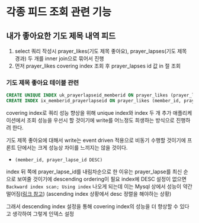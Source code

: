 # 각종 피드 조회 관련 기능

##  내가 좋아요한 기도 제목 내역 피드

1. select 쿼리 작성시 prayer_likes(기도 제목 좋아요), prayer_lapses(기도 제목 경과) 두 개를 inner join으로 묶어서 진행
2. 먼저 prayer_likes covering index 조회 후 prayer_lapses id 값 in 절 조회


### 기도 제목 좋아요 테이블 관련

```sql
CREATE UNIQUE INDEX uk_prayerlapseid_memberid ON prayer_likes (prayer_lapse_id, member_id);
CREATE INDEX ix_memberid_prayerlapseid ON prayer_likes (member_id, prayer_lapse_id DESC);
```
covering index로 쿼리 성능 향상을 위해 unique index와 index 두 개 추가
애플리케이션에서 조회 성능을 우선시 할 것이기에 write를 어느정도 희생하는 방식으로 진행하려 한다.

기도 제목 좋아요에 대해서 write는 event driven 적용으로 비동기 수행할 것이기에 프론트 단에서는 크게 성능상 차이를 느끼지는 않을 것이다.

- `(member_id, prayer_lapse_id DESC)` 

index 뒤 쪽에 prayer_lapse_id를 내림차순으로 한 이유는 prayer_lapse를 최신 순으로 보여줄 것이기에 descending ordering이 필요
index에 DESC 설정이 없으면 `Backward index scan; Using index` 나오게 되는데 이는 Mysql 상에서 성능이 약간 떨어짐([링크 참고](https://tech.kakao.com/posts/351))
(ascending index 상황에서 desc 정렬을 해야하는 상황)

그래서 descending index 설정을 통해 covering index의 성능을 더 향상할 수 있다고 생각하여 그렇게 인덱스 설정